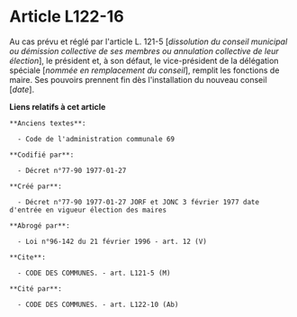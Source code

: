 # Article L122-16

Au cas prévu et réglé par l'article L. 121-5 [*dissolution du conseil municipal ou démission collective de ses membres ou
annulation collective de leur élection*], le président et, à son défaut, le vice-président de la délégation spéciale [*nommée
en remplacement du conseil*], remplit les fonctions de maire. Ses pouvoirs prennent fin dès l'installation du nouveau conseil
[*date*].

**Liens relatifs à cet article**

	**Anciens textes**:

	  - Code de l'administration communale 69

	**Codifié par**:

	  - Décret n°77-90 1977-01-27

	**Créé par**:

	  - Décret n°77-90 1977-01-27 JORF et JONC 3 février 1977 date d'entrée en vigueur élection des maires

	**Abrogé par**:

	  - Loi n°96-142 du 21 février 1996 - art. 12 (V)

	**Cite**:

	  - CODE DES COMMUNES. - art. L121-5 (M)

	**Cité par**:

	  - CODE DES COMMUNES. - art. L122-10 (Ab)
